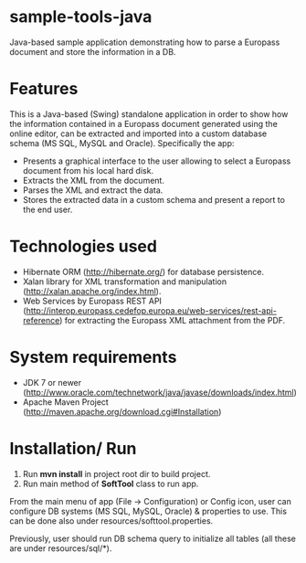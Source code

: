 sample-tools-java
=================

Java-based sample application demonstrating how to parse a Europass document and store the information in a DB.

Features
=========
This is a Java-based (Swing) standalone application in order to show how the information contained in a Europass document generated using the online editor, can be extracted and imported into a custom database schema (MS SQL, MySQL and Oracle). Specifically the app:

- Presents a graphical interface to the user allowing to select a Europass document from his local hard disk.
- Extracts the XML from the document.
- Parses the XML and extract the data.
- Stores the extracted data in a custom schema and present a report to the end user.

Technologies used
=================
- Hibernate ORM (http://hibernate.org/) for database persistence.
- Xalan library for XML transformation and manipulation (http://xalan.apache.org/index.html).
- Web Services by Europass REST API (http://interop.europass.cedefop.europa.eu/web-services/rest-api-reference) for extracting the Europass XML attachment from the PDF.

System requirements
====================

- JDK 7 or newer (http://www.oracle.com/technetwork/java/javase/downloads/index.html)
- Apache Maven Project (http://maven.apache.org/download.cgi#Installation)

Installation/ Run
==================
1. Run **mvn install** in project root dir to build project.
2. Run main method of **SoftTool** class to run app. 

From the main menu of app (File -> Configuration) or Config icon, user can configure DB systems (MS SQL, MySQL, Oracle) & properties to use.
This can be done also under resources/softtool.properties.
 
Previously, user should run DB schema query to initialize all tables (all these are under resources/sql/*).
 
